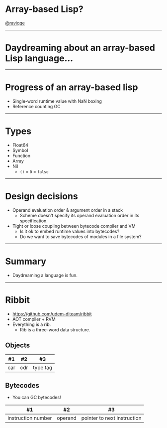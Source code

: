 # Array-based Lisp?

[@raviqqe](https://github.com/raviqqe)

---

# Daydreaming about an array-based Lisp language...

---

# Progress of an array-based lisp

- Single-word runtime value with NaN boxing
- Reference counting GC

---

# Types

- Float64
- Symbol
- Function
- Array
- Nil
  - `()` = `0` = `false`

---

# Design decisions

- Operand evaluation order & argument order in a stack
  - Scheme doesn't specify its operand evaluation order in its specification.
- Tight or loose coupling between bytecode compiler and VM
  - Is it ok to embed runtime values into bytecodes?
  - Do we want to save bytecodes of modules in a file system?

---

# Summary

- Daydreaming a language is fun.

---

# Ribbit

- https://github.com/udem-dlteam/ribbit
- AOT compiler + RVM
- Everything is a rib.
  - Rib is a three-word data structure.

## Objects

| #1  | #2  | #3       |
| --- | --- | -------- |
| car | cdr | type tag |

## Bytecodes

- You can GC bytecodes!

| #1                 | #2      | #3                          |
| ------------------ | ------- | --------------------------- |
| instruction number | operand | pointer to next instruction |
